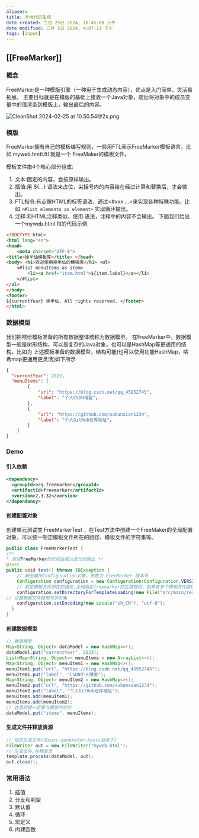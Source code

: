 ```yaml
---
aliases: 
title: 本地代码生成
date created: 二月 25日 2024, 10:45:08 上午
date modified: 三月 5日 2024, 4:07:11 下午
tags: [input]
---
```


## [[FreeMarker]]

### 概念
FreeMarker是一种模版引擎（一种用于生成动态内容），优点是入门简单、灵活易拓展。
主要目标就是在模版的基础上接收一个Java对象，随后将对象中的成员变量中的值渲染到模版上，输出最后的内容。

![CleanShot 2024-02-25 at 10.50.54@2x.png](https://typora-tes.oss-cn-shanghai.aliyuncs.com/picgo/CleanShot%202024-02-25%20at%2010.50.54%402x.png)

### 模版
FreeMarker拥有自己的模板编写规则，一般用FTL表示FreeMarker模板语言，比如 myweb.hmtl.ftl 就是一个 FreeMaker的模板文件。

模板文件由4个核心部分组成:
1. 文本:固定的内容，会按原样输出。
2. 插值:用 ${...} 语法来占位，尖括号内的内容给在经过计算和替换后，才会输出。
3. FTL指令:有点像HTML的标签语法，通过<#xxx ...>来实现各种特殊功能。比如 `<#list elements as element>` 实现循环输出。
4. 注释:和HTML注释类似，使用 语法，注释中的内容不会输出。 下面我们给出一个myweb.html.ftl的代码示例
```html
<!DOCTYPE html>
<html lang="en">
<head>
    <meta charset="UTF-8">
<title>徐半仙模板库</title> </head>
<body> <h1>欢迎使用徐半仙的模板库</h1> <ul>
    <#list menuItems as item>
        <li><a href="item.html">${item.label}</a></li>
    </#list>
</ul>
</body>
<footer>
${currentYear} 徐半仙. All rights reserved. </footer>
</html>
```

### 数据模型
我们把喂给模板准备的所有数据整体统称为数据模型。
在FreeMarker中，数据模型一般是树形结构，可以是复杂的Java对象，也可以是HashMap等更通用的结构。比如为 上述模板准备的数据模型，结构可能(也可以使用功能HashMap，哈希map更通用更灵活)如下所示
```json
{
  "currentYear": 2023,
  "menuItems": [
		{
			"url": "https://blog.csdn.net/qq_45952745",
			"label": "个人CSDN博客"，
		}, 
		{
		    "url": "https://github.com/xubanxian1234",
		    "label": "个人GitHub仓库地址"， 
		}
	] 
}
```

### Demo
#### 引入依赖
```xml
<dependency>
  <groupId>org.freemarker</groupId>
  <artifactId>freemarker</artifactId>
  <version>2.3.32</version>
</dependency>
```

#### 创建配置对象
创建单元测试类 FreeMarkerTest ，在Test方法中创建一个FreeMaker的全局配置对象，可以统一制定模板文件所在的路径、模板文件的字符集等。
```java
public class FreeMarkerTest {
/**
* 测试FreeMarker的代码生成以及代码输出 */
@Test
public void test() throws IOException {
	// 新创建出Configuration对象，参数为 FreeMarker 版本号
	Configuration configuration = new Configuration(Configuration.VERSION_2_3_32);
	// 制定模板文件所在的路径,全局指定freemarker的生成规则，如果有多个模板文件路径则生成多个 configuration即可
    configuration.setDirectoryForTemplateLoading(new File("src/main/resources/templates"));
// 设置模板文件使用的字符集
    configuration.setEncoding(new Locale("zh_CN"), "utf-8");
  }
}
```

#### 创建数据模型
```java
// 数据模型
Map<String, Object> dataModel = new HashMap<>(); 
dataModel.put("currentYear", 2023);
List<Map<String, Object>> menuItems = new ArrayList<>(); 
Map<String, Object> menuItem1 = new HashMap<>(); 
menuItem1.put("url", "https://blog.csdn.net/qq_45952745"); 
menuItem1.put("label", "CSDN个人博客");
Map<String, Object> menuItem2 = new HashMap<>(); 
menuItem2.put("url", "https://github.com/xubanxian1234"); 
menuItem2.put("label", "个人GitHub仓库地址"); 
menuItems.add(menuItem1);
menuItems.add(menuItem2);
// 这里的键一定要与模版内对应
dataModel.put("items", menuItems);
```

#### 生成文件并释放资源
```java
// 指定生成文件(在xuzi-generator-basic目录下) 
FileWriter out = new FileWriter("myweb.html");
// 生成文件,并释放流 
template.process(dataModel, out); 
out.close();
```

### 常用语法
1. 插值
2. 分支和判空
3. 默认值
4. 循环
5. 宏定义
6. 内建函数